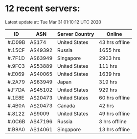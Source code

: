 # 12 recent servers:

Latest update at: Tue Mar 31 01:10:12 UTC 2020

| ID | ASN | Server Country | Online |
| -- | --- | -------------- | ------ |
| #.D09B | AS174 | United States | 43 hrs offline |
| #.15CF | AS49392 | Russia | 1655 hrs |
| #.7F1D | AS63949 | Singapore | 2903 hrs |
| #.9FC3 | AS53889 | United States | 111 hrs |
| #.E069 | AS40065 | United States | 1639 hrs |
| #.2A79 | AS63949 | Japan | 319 hrs |
| #.F7DA | AS45102 | United States | 929 hrs |
| #.1E8E | AS20473 | United States | 60 hrs offline |
| #.4B0A | AS20473 | Canada | 42 hrs |
| #.8122 | AS9009 | United States | 49 hrs offline |
| #.0C6B | AS47196 | Russia | 3 hrs offline |
| #.B8A0 | AS14061 | Singapore | 13 hrs offline |

